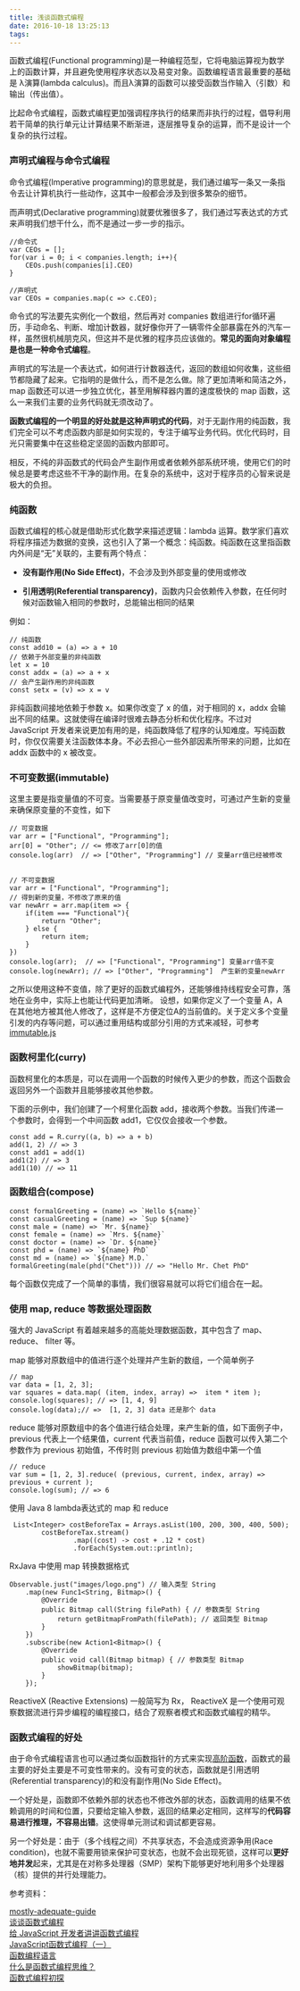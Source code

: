 ```yaml
---
title: 浅谈函数式编程
date: 2016-10-18 13:25:13
tags:
---
```


函数式编程(Functional programming)是一种编程范型，它将电脑运算视为数学上的函数计算，并且避免使用程序状态以及易变对象。函数编程语言最重要的基础是 λ演算(lambda calculus)。而且λ演算的函数可以接受函数当作输入（引数）和输出（传出值）。

比起命令式编程，函数式编程更加强调程序执行的结果而非执行的过程，倡导利用若干简单的执行单元让计算结果不断渐进，逐层推导复杂的运算，而不是设计一个复杂的执行过程。

### 声明式编程与命令式编程

命令式编程(Imperative programming)的意思就是，我们通过编写一条又一条指令去让计算机执行一些动作，这其中一般都会涉及到很多繁杂的细节。

而声明式(Declarative programming)就要优雅很多了，我们通过写表达式的方式来声明我们想干什么，而不是通过一步一步的指示。

	//命令式
	var CEOs = [];
	for(var i = 0; i < companies.length; i++){
	    CEOs.push(companies[i].CEO)
	}
	
	//声明式
	var CEOs = companies.map(c => c.CEO);

命令式的写法要先实例化一个数组，然后再对 companies 数组进行for循环遍历，手动命名、判断、增加计数器，就好像你开了一辆零件全部暴露在外的汽车一样，虽然很机械朋克风，但这并不是优雅的程序员应该做的。**常见的面向对象编程是也是一种命令式编程**。

声明式的写法是一个表达式，如何进行计数器迭代，返回的数组如何收集，这些细节都隐藏了起来。它指明的是做什么，而不是怎么做。除了更加清晰和简洁之外，map 函数还可以进一步独立优化，甚至用解释器内置的速度极快的 map 函数，这么一来我们主要的业务代码就无须改动了。

**函数式编程的一个明显的好处就是这种声明式的代码**，对于无副作用的纯函数，我们完全可以不考虑函数内部是如何实现的，专注于编写业务代码。优化代码时，目光只需要集中在这些稳定坚固的函数内部即可。

相反，不纯的非函数式的代码会产生副作用或者依赖外部系统环境，使用它们的时候总是要考虑这些不干净的副作用。在复杂的系统中，这对于程序员的心智来说是极大的负担。

### 纯函数

函数式编程的核心就是借助形式化数学来描述逻辑：lambda 运算。数学家们喜欢将程序描述为数据的变换，这也引入了第一个概念：纯函数。纯函数在这里指函数内外间是“无”关联的，主要有两个特点：

- **没有副作用(No Side Effect)**，不会涉及到外部变量的使用或修改

- **引用透明(Referential transparency)**，函数内只会依赖传入参数，在任何时候对函数输入相同的参数时，总能输出相同的结果

例如：

	// 纯函数
	const add10 = (a) => a + 10
	// 依赖于外部变量的非纯函数
	let x = 10
	const addx = (a) => a + x
	// 会产生副作用的非纯函数
	const setx = (v) => x = v
	
非纯函数间接地依赖于参数 x。如果你改变了 x 的值，对于相同的 x，addx 会输出不同的结果。这就使得在编译时很难去静态分析和优化程序。不过对 JavaScript 开发者来说更加有用的是，纯函数降低了程序的认知难度。写纯函数时，你仅仅需要关注函数体本身。不必去担心一些外部因素所带来的问题，比如在 addx 函数中的 x 被改变。

### 不可变数据(immutable)

这里主要是指变量值的不可变。当需要基于原变量值改变时，可通过产生新的变量来确保原变量的不变性，如下

	// 可变数据
	var arr = ["Functional", "Programming"];
	arr[0] = "Other"; // <= 修改了arr[0]的值
	console.log(arr)  // => ["Other", "Programming"] // 变量arr值已经被修改
	
	
	// 不可变数据
	var arr = ["Functional", "Programming"];
	// 得到新的变量，不修改了原来的值
	var newArr = arr.map(item => {
	    if(item === "Functional"){
	        return "Other"; 
	    } else {
	        return item;
	    }
	})
	console.log(arr);  // => ["Functional", "Programming"] 变量arr值不变
	console.log(newArr); // => ["Other", "Programming"]  产生新的变量newArr
	
之所以使用这种不变值，除了更好的函数式编程外，还能够维持线程安全可靠，落地在业务中，实际上也能让代码更加清晰。
设想，如果你定义了一个变量 A，A 在其他地方被其他人修改了，这样是不方便定位A的当前值的。关于定义多个变量引发的内存等问题，可以通过重用结构或部分引用的方式来减轻，可参考 [immutable.js](https://facebook.github.io/immutable-js/)

### 函数柯里化(curry)

函数柯里化的本质是，可以在调用一个函数的时候传入更少的参数，而这个函数会返回另外一个函数并且能够接收其他参数。

下面的示例中，我们创建了一个柯里化函数 add，接收两个参数。当我们传递一个参数时，会得到一个中间函数 add1，它仅仅会接收一个参数。

	const add = R.curry((a, b) => a + b)
	add(1, 2) // => 3
	const add1 = add(1)
	add1(2) // => 3
	add1(10) // => 11
	
### 函数组合(compose)

	const formalGreeting = (name) => `Hello ${name}`
	const casualGreeting = (name) => `Sup ${name}`
	const male = (name) => `Mr. ${name}`
	const female = (name) => `Mrs. ${name}`
	const doctor = (name) => `Dr. ${name}`
	const phd = (name) => `${name} PhD`
	const md = (name) => `${name} M.D.`
	formalGreeting(male(phd("Chet"))) // => "Hello Mr. Chet PhD"
	
每个函数仅完成了一个简单的事情，我们很容易就可以将它们组合在一起。

	
	
### 使用 map, reduce 等数据处理函数

强大的 JavaScript 有着越来越多的高能处理数据函数，其中包含了 map、 reduce、 filter 等。

map 能够对原数组中的值进行逐个处理并产生新的数组，一个简单例子

	// map
	var data = [1, 2, 3];
	var squares = data.map( (item, index, array) =>  item * item );
	console.log(squares); // => [1, 4, 9]
	console.log(data);// =>  [1, 2, 3] data 还是那个 data 
	
reduce 能够对原数组中的各个值进行结合处理，来产生新的值，如下面例子中，previous 代表上一个结果值，current 代表当前值，reduce 函数可以传入第二个参数作为 previous 初始值，不传时则 previous 初始值为数组中第一个值

	// reduce
	var sum = [1, 2, 3].reduce( (previous, current, index, array) => previous + current );
	console.log(sum); // => 6

使用 Java 8 lambda表达式的 map 和 reduce

	 List<Integer> costBeforeTax = Arrays.asList(100, 200, 300, 400, 500);
	        costBeforeTax.stream()
	                .map((cost) -> cost + .12 * cost)
	                .forEach(System.out::println);
	                
RxJava 中使用 map 转换数据格式

	Observable.just("images/logo.png") // 输入类型 String
	    .map(new Func1<String, Bitmap>() {
	        @Override
	        public Bitmap call(String filePath) { // 参数类型 String
	            return getBitmapFromPath(filePath); // 返回类型 Bitmap
	        }
	    })
	    .subscribe(new Action1<Bitmap>() {
	        @Override
	        public void call(Bitmap bitmap) { // 参数类型 Bitmap
	            showBitmap(bitmap);
	        }
	    });
	    
ReactiveX (Reactive Extensions) 一般简写为 Rx，
ReactiveX 是一个使用可观察数据流进行异步编程的编程接口，结合了观察者模式和函数式编程的精华。

### 函数式编程的好处

由于命令式编程语言也可以通过类似函数指针的方式来实现[高阶函数](https://zh.wikipedia.org/wiki/%E9%AB%98%E9%98%B6%E5%87%BD%E6%95%B0)，函数式的最主要的好处主要是不可变性带来的。没有可变的状态，函数就是引用透明(Referential transparency)的和没有副作用(No Side Effect)。

一个好处是，函数即不依赖外部的状态也不修改外部的状态，函数调用的结果不依赖调用的时间和位置，只要给定输入参数，返回的结果必定相同，这样写的**代码容易进行推理，不容易出错**。这使得单元测试和调试都更容易。

另一个好处是：由于（多个线程之间）不共享状态，不会造成资源争用(Race condition)，也就不需要用锁来保护可变状态，也就不会出现死锁，这样可以**更好地并发**起来，尤其是在对称多处理器（SMP）架构下能够更好地利用多个处理器（核）提供的并行处理能力。


参考资料：


[mostly-adequate-guide](https://llh911001.gitbooks.io/mostly-adequate-guide-chinese/content/)  
[谈谈函数式编程](https://github.com/joeyguo/blog/issues/10)  
[给 JavaScript 开发者讲讲函数式编程](http://qianduan.guru/2016/04/29/functional-programming-for-javascript-people/)  
[JavaScript函数式编程（一）](https://zhuanlan.zhihu.com/p/21714695)  
[函数编程语言](https://zh.wikipedia.org/wiki/%E5%87%BD%E6%95%B8%E7%A8%8B%E5%BC%8F%E8%AA%9E%E8%A8%80)  
[什么是函数式编程思维？](https://www.zhihu.com/question/28292740)  
[函数式编程初探](http://www.ruanyifeng.com/blog/2012/04/functional_programming.html)
